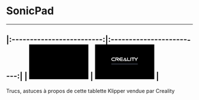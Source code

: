 # SonicPad
---
|:-------------------------:|:-------------------------:|
| ![Boot](./Images/boot.gif) | ![Chargement…](./Images/loading.gif) |
---
Trucs, astuces à propos de cette tablette Klipper vendue par Creality 
